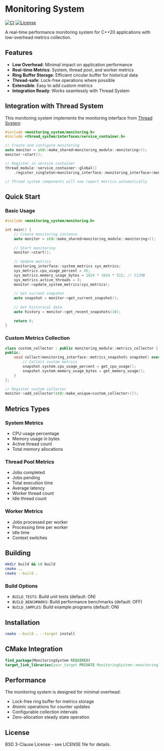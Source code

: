 # Monitoring System

[![CI](https://github.com/kcenon/monitoring_system/actions/workflows/ci.yml/badge.svg)](https://github.com/kcenon/monitoring_system/actions/workflows/ci.yml)
[![License](https://img.shields.io/badge/License-BSD_3--Clause-blue.svg)](https://opensource.org/licenses/BSD-3-Clause)

A real-time performance monitoring system for C++20 applications with low-overhead metrics collection.

## Features

- **Low Overhead**: Minimal impact on application performance
- **Real-time Metrics**: System, thread pool, and worker metrics
- **Ring Buffer Storage**: Efficient circular buffer for historical data
- **Thread-safe**: Lock-free operations where possible
- **Extensible**: Easy to add custom metrics
- **Integration Ready**: Works seamlessly with Thread System

## Integration with Thread System

This monitoring system implements the monitoring interface from [Thread System](https://github.com/kcenon/thread_system):

```cpp
#include <monitoring_system/monitoring.h>
#include <thread_system/interfaces/service_container.h>

// Create and configure monitoring
auto monitor = std::make_shared<monitoring_module::monitoring>();
monitor->start();

// Register in service container
thread_module::service_container::global()
    .register_singleton<monitoring_interface::monitoring_interface>(monitor);

// Thread system components will now report metrics automatically
```

## Quick Start

### Basic Usage

```cpp
#include <monitoring_system/monitoring.h>

int main() {
    // Create monitoring instance
    auto monitor = std::make_shared<monitoring_module::monitoring>();
    
    // Start monitoring
    monitor->start();
    
    // Update metrics
    monitoring_interface::system_metrics sys_metrics;
    sys_metrics.cpu_usage_percent = 45;
    sys_metrics.memory_usage_bytes = 1024 * 1024 * 512; // 512MB
    sys_metrics.active_threads = 8;
    monitor->update_system_metrics(sys_metrics);
    
    // Get current snapshot
    auto snapshot = monitor->get_current_snapshot();
    
    // Get historical data
    auto history = monitor->get_recent_snapshots(10);
    
    return 0;
}
```

### Custom Metrics Collection

```cpp
class custom_collector : public monitoring_module::metrics_collector {
public:
    void collect(monitoring_interface::metrics_snapshot& snapshot) override {
        // Collect custom metrics
        snapshot.system.cpu_usage_percent = get_cpu_usage();
        snapshot.system.memory_usage_bytes = get_memory_usage();
    }
};

// Register custom collector
monitor->add_collector(std::make_unique<custom_collector>());
```

## Metrics Types

### System Metrics
- CPU usage percentage
- Memory usage in bytes
- Active thread count
- Total memory allocations

### Thread Pool Metrics
- Jobs completed
- Jobs pending
- Total execution time
- Average latency
- Worker thread count
- Idle thread count

### Worker Metrics
- Jobs processed per worker
- Processing time per worker
- Idle time
- Context switches

## Building

```bash
mkdir build && cd build
cmake ..
cmake --build .
```

### Build Options

- `BUILD_TESTS`: Build unit tests (default: ON)
- `BUILD_BENCHMARKS`: Build performance benchmarks (default: OFF)
- `BUILD_SAMPLES`: Build example programs (default: ON)

## Installation

```bash
cmake --build . --target install
```

## CMake Integration

```cmake
find_package(MonitoringSystem REQUIRED)
target_link_libraries(your_target PRIVATE MonitoringSystem::monitoring)
```

## Performance

The monitoring system is designed for minimal overhead:
- Lock-free ring buffer for metrics storage
- Atomic operations for counter updates
- Configurable collection intervals
- Zero-allocation steady state operation

## License

BSD 3-Clause License - see LICENSE file for details.